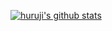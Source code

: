 [![huruji's github stats](https://github-readme-stats.vercel.app/api?username=huruji)](https://github.com/huruji/)
